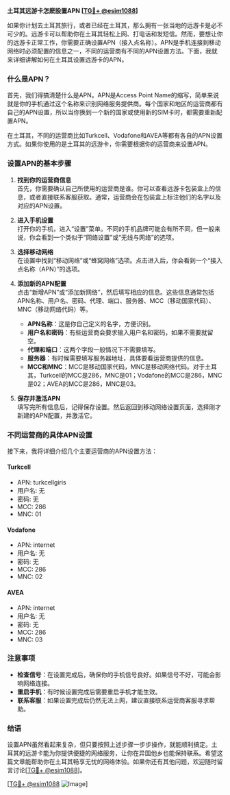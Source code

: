 **土耳其远游卡怎麽設置APN [[TG💪+ @esim1088](https://t.me/s/esim1088)]**

如果你计划去土耳其旅行，或者已经在土耳其，那么拥有一张当地的远游卡是必不可少的。远游卡可以帮助你在土耳其轻松上网、打电话和发短信。然而，要想让你的远游卡正常工作，你需要正确设置APN（接入点名称）。APN是手机连接到移动网络时必须配置的信息之一，不同的运营商有不同的APN设置方法。下面，我就来详细讲解如何在土耳其设置远游卡的APN。

### 什么是APN？

首先，我们得搞清楚什么是APN。APN是Access Point Name的缩写，简单来说就是你的手机通过这个名称来识别网络服务提供商。每个国家和地区的运营商都有自己的APN设置，所以当你换到一个新的国家或使用新的SIM卡时，都需要重新配置APN。

在土耳其，不同的运营商比如Turkcell、Vodafone和AVEA等都有各自的APN设置方式。如果你使用的是土耳其的远游卡，你需要根据你的运营商来设置APN。

### 设置APN的基本步骤

1. **找到你的运营商信息**  
   首先，你需要确认自己所使用的运营商是谁。你可以查看远游卡包装盒上的信息，或者直接联系客服获取。通常，运营商会在包装盒上标注他们的名字以及对应的APN设置。

2. **进入手机设置**  
   打开你的手机，进入“设置”菜单。不同的手机品牌可能会有所不同，但一般来说，你会看到一个类似于“网络设置”或“无线与网络”的选项。

3. **选择移动网络**  
   在设置中找到“移动网络”或“蜂窝网络”选项。点击进入后，你会看到一个“接入点名称（APN）”的选项。

4. **添加新的APN配置**  
   点击“新增APN”或“添加新网络”，然后填写相应的信息。这些信息通常包括APN名称、用户名、密码、代理、端口、服务器、MCC（移动国家代码）、MNC（移动网络代码）等。

   - **APN名称**：这是你自己定义的名字，方便识别。
   - **用户名和密码**：有些运营商会要求输入用户名和密码，如果不需要就留空。
   - **代理和端口**：这两个字段一般情况下不需要填写。
   - **服务器**：有时候需要填写服务器地址，具体要看运营商提供的信息。
   - **MCC和MNC**：MCC是移动国家代码，MNC是移动网络代码。对于土耳其，Turkcell的MCC是286，MNC是01；Vodafone的MCC是286，MNC是02；AVEA的MCC是286，MNC是03。

5. **保存并激活APN**  
   填写完所有信息后，记得保存设置。然后返回到移动网络设置页面，选择刚才新建的APN配置，并激活它。

### 不同运营商的具体APN设置

接下来，我将详细介绍几个主要运营商的APN设置方法：

#### Turkcell
- APN: turkcellgiris
- 用户名: 无
- 密码: 无
- MCC: 286
- MNC: 01

#### Vodafone
- APN: internet
- 用户名: 无
- 密码: 无
- MCC: 286
- MNC: 02

#### AVEA
- APN: internet
- 用户名: 无
- 密码: 无
- MCC: 286
- MNC: 03

### 注意事项

- **检查信号**：在设置完成后，确保你的手机信号良好。如果信号不好，可能会影响网络连接。
- **重启手机**：有时候设置完成后需要重启手机才能生效。
- **联系客服**：如果设置完成后仍然无法上网，建议直接联系运营商客服寻求帮助。

### 结语

设置APN虽然看起来复杂，但只要按照上述步骤一步步操作，就能顺利搞定。土耳其的远游卡能为你提供便捷的网络服务，让你在异国他乡也能保持联系。希望这篇文章能帮助你在土耳其畅享无忧的网络体验。如果你还有其他问题，欢迎随时留言讨论[[TG💪+ @esim1088](https://t.me/s/esim1088)]。

[[TG💪+ @esim1088](https://t.me/s/esim1088) ![Image](https://i.postimg.cc/4NQfJmqS/Snipaste-2025-05-13-00-14-12.png)]